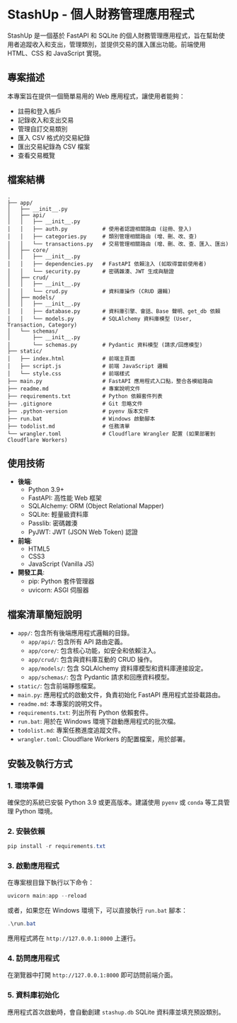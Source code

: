 # StashUp - 個人財務管理應用程式

StashUp 是一個基於 FastAPI 和 SQLite 的個人財務管理應用程式，旨在幫助使用者追蹤收入和支出，管理類別，並提供交易的匯入匯出功能。前端使用 HTML、CSS 和 JavaScript 實現。

## 專案描述

本專案旨在提供一個簡單易用的 Web 應用程式，讓使用者能夠：
- 註冊和登入帳戶
- 記錄收入和支出交易
- 管理自訂交易類別
- 匯入 CSV 格式的交易紀錄
- 匯出交易紀錄為 CSV 檔案
- 查看交易概覽

## 檔案結構

```
.
├── app/
│   ├── __init__.py
│   ├── api/
│   │   ├── __init__.py
│   │   ├── auth.py           # 使用者認證相關路由 (註冊、登入)
│   │   ├── categories.py     # 類別管理相關路由 (增、刪、改、查)
│   │   └── transactions.py   # 交易管理相關路由 (增、刪、改、查、匯入、匯出)
│   ├── core/
│   │   ├── __init__.py
│   │   ├── dependencies.py   # FastAPI 依賴注入 (如取得當前使用者)
│   │   └── security.py       # 密碼雜湊、JWT 生成與驗證
│   ├── crud/
│   │   ├── __init__.py
│   │   └── crud.py           # 資料庫操作 (CRUD 邏輯)
│   ├── models/
│   │   ├── __init__.py
│   │   ├── database.py       # 資料庫引擎、會話、Base 聲明、get_db 依賴
│   │   └── models.py         # SQLAlchemy 資料庫模型 (User, Transaction, Category)
│   └── schemas/
│       ├── __init__.py
│       └── schemas.py        # Pydantic 資料模型 (請求/回應模型)
├── static/
│   ├── index.html            # 前端主頁面
│   ├── script.js             # 前端 JavaScript 邏輯
│   └── style.css             # 前端樣式
├── main.py                   # FastAPI 應用程式入口點，整合各模組路由
├── readme.md                 # 專案說明文件
├── requirements.txt          # Python 依賴套件列表
├── .gitignore                # Git 忽略文件
├── .python-version           # pyenv 版本文件
├── run.bat                   # Windows 啟動腳本
├── todolist.md               # 任務清單
└── wrangler.toml             # Cloudflare Wrangler 配置 (如果部署到 Cloudflare Workers)
```

## 使用技術

- **後端**:
    - Python 3.9+
    - FastAPI: 高性能 Web 框架
    - SQLAlchemy: ORM (Object Relational Mapper)
    - SQLite: 輕量級資料庫
    - Passlib: 密碼雜湊
    - PyJWT: JWT (JSON Web Token) 認證
- **前端**:
    - HTML5
    - CSS3
    - JavaScript (Vanilla JS)
- **開發工具**:
    - pip: Python 套件管理器
    - uvicorn: ASGI 伺服器

## 檔案清單簡短說明

- `app/`: 包含所有後端應用程式邏輯的目錄。
    - `app/api/`: 包含所有 API 路由定義。
    - `app/core/`: 包含核心功能，如安全和依賴注入。
    - `app/crud/`: 包含與資料庫互動的 CRUD 操作。
    - `app/models/`: 包含 SQLAlchemy 資料庫模型和資料庫連接設定。
    - `app/schemas/`: 包含 Pydantic 請求和回應資料模型。
- `static/`: 包含前端靜態檔案。
- `main.py`: 應用程式的啟動文件，負責初始化 FastAPI 應用程式並掛載路由。
- `readme.md`: 本專案的說明文件。
- `requirements.txt`: 列出所有 Python 依賴套件。
- `run.bat`: 用於在 Windows 環境下啟動應用程式的批次檔。
- `todolist.md`: 專案任務進度追蹤文件。
- `wrangler.toml`: Cloudflare Workers 的配置檔案，用於部署。

## 安裝及執行方式

### 1. 環境準備

確保您的系統已安裝 Python 3.9 或更高版本。建議使用 `pyenv` 或 `conda` 等工具管理 Python 環境。

### 2. 安裝依賴

```powershell
pip install -r requirements.txt
```

### 3. 啟動應用程式

在專案根目錄下執行以下命令：

```powershell
uvicorn main:app --reload
```

或者，如果您在 Windows 環境下，可以直接執行 `run.bat` 腳本：

```powershell
.\run.bat
```

應用程式將在 `http://127.0.0.1:8000` 上運行。

### 4. 訪問應用程式

在瀏覽器中打開 `http://127.0.0.1:8000` 即可訪問前端介面。

### 5. 資料庫初始化

應用程式首次啟動時，會自動創建 `stashup.db` SQLite 資料庫並填充預設類別。